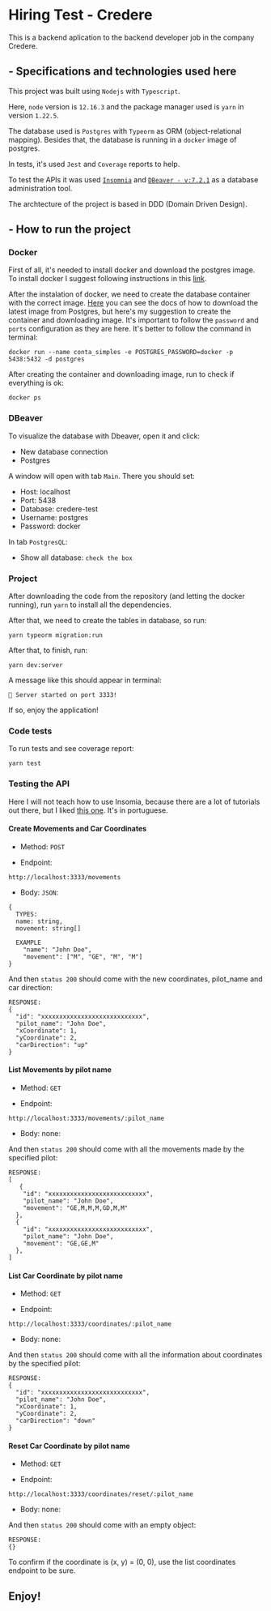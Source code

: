 # Hiring Test - Credere
This is a backend aplication to the backend developer job in the company Credere.

## - Specifications and technologies used here

This project was built using `Nodejs` with `Typescript`.

Here, `node` version is `12.16.3` and the package manager used is `yarn` in version `1.22.5`.

The database used is `Postgres` with `Typeorm` as ORM (object-relational mapping). Besides that, the database is running in a `docker` image of postgres.

In tests, it's used `Jest` and `Coverage` reports to help.

To test the APIs it was used [`Insomnia`](https://insomnia.rest/) and [`DBeaver - v:7.2.1`](https://dbeaver.io/) as a database administration tool.

The archtecture of the project is based in DDD (Domain Driven Design).

## - How to run the project

### Docker


First of all, it's needed to install docker and download the postgres image. To install docker I suggest following instructions in this [link](https://www.notion.so/Instalando-Docker-6290d9994b0b4555a153576a1d97bee2#c7e37c6a26584d33b20cf332f2bdb31d).

After the instalation of docker, we need to create the database container with the correct image. [Here](https://hub.docker.com/_/postgres) you can see the docs of how to download the latest image from Postgres, but here's my suggestion to create the container and downloading image. It's important to follow the `password` and `ports` configuration as they are here. It's better to follow the command in terminal:
```
docker run --name conta_simples -e POSTGRES_PASSWORD=docker -p 5438:5432 -d postgres
```
After creating the container and downloading image, run to check if everything is ok:
```
docker ps
```
### DBeaver

To visualize the database with Dbeaver, open it and click:
- New database connection
- Postgres

A window will open with tab `Main`. There you should set:
- Host: localhost
- Port: 5438
- Database: credere-test
- Username: postgres
- Password: docker

In tab `PostgresQL`:
- Show all database: `check the box`

### Project

After downloading the code from the repository (and letting the docker running), run `yarn` to install all the dependencies.

After that, we need to create the tables in database, so run:
```
yarn typeorm migration:run
```
After that, to finish, run:
```
yarn dev:server
```
A message like this should appear in terminal:
```
🚗️ Server started on port 3333!
```
If so, enjoy the application!

### Code tests

To run tests and see coverage report:
```
yarn test
```

### Testing the API

Here I will not teach how to use Insomia, because there are a lot of tutorials out there, but I liked [this one](https://www.youtube.com/watch?v=3tB0uDliS6Y). It's in portuguese.

#### Create Movements and Car Coordinates

- Method: `POST`

- Endpoint:
```
http://localhost:3333/movements
```
- Body: `JSON`:
```
{
  TYPES:
  name: string,
  movement: string[]

  EXAMPLE
	"name": "John Doe",
	"movement": ["M", "GE", "M", "M"]
}
```
And then `status 200` should come with the new coordinates, pilot_name and car direction:

```
RESPONSE:
{
  "id": "xxxxxxxxxxxxxxxxxxxxxxxxxxxx",
  "pilot_name": "John Doe",
  "xCoordinate": 1,
  "yCoordinate": 2,
  "carDirection": "up"
}
```

#### List Movements by pilot name

- Method: `GET`

- Endpoint:
```
http://localhost:3333/movements/:pilot_name
```
- Body: none:

And then `status 200` should come with all the movements made by the specified pilot:

```
RESPONSE:
[
   {
    "id": "xxxxxxxxxxxxxxxxxxxxxxxxxxx",
    "pilot_name": "John Doe",
    "movement": "GE,M,M,M,GD,M,M"
  },
  {
    "id": "xxxxxxxxxxxxxxxxxxxxxxxxxxx",
    "pilot_name": "John Doe",
    "movement": "GE,GE,M"
  },
]
```

#### List Car Coordinate by pilot name

- Method: `GET`

- Endpoint:
```
http://localhost:3333/coordinates/:pilot_name
```
- Body: none:

And then `status 200` should come with all the information about coordinates by the specified pilot:

```
RESPONSE:
{
  "id": "xxxxxxxxxxxxxxxxxxxxxxxxxxxx",
  "pilot_name": "John Doe",
  "xCoordinate": 1,
  "yCoordinate": 2,
  "carDirection": "down"
}
```

#### Reset Car Coordinate by pilot name

- Method: `GET`

- Endpoint:
```
http://localhost:3333/coordinates/reset/:pilot_name
```
- Body: none:

And then `status 200` should come with an empty object:

```
RESPONSE:
{}
```
To confirm if the coordinate is (x, y) = (0, 0), use the list coordinates endpoint to be sure.

## Enjoy!
